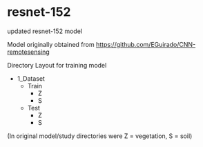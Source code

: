 # resnet-152
updated resnet-152 model

Model originally obtained from https://github.com/EGuirado/CNN-remotesensing

Directory Layout for training model
- 1_Dataset
  - Train
    - Z
    - S
  - Test
    - Z
    - S

(In original model/study directories were Z = vegetation, S = soil)



